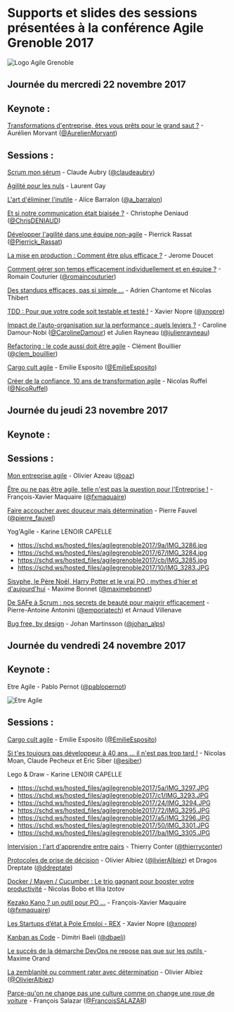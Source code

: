 # Supports et slides des sessions présentées à la conférence Agile Grenoble 2017 
![Logo Agile Grenoble](http://agile-grenoble.org/images/logo_ag_white_64.png)


## Journée du mercredi 22 novembre 2017

## Keynote :

[Transformations d'entreprise, êtes vous prêts pour le grand saut ?](https://www.slideshare.net/AurlienMorvant/transformations-tes-vous-prts-pour-le-grand-saut-82824037) - Aurélien Morvant ([@AurelienMorvant](https://twitter.com/@AurelienMorvant)) 



## Sessions :

[Scrum mon sérum](http://www.aubryconseil.com/blog/public/prez/ClaudeAubry-ScrumMonSe_rum-pdf.pdf) - Claude Aubry ([@claudeaubry](https://twitter.com/claudeaubry))


[Agilité pour les nuls](https://schd.ws/hosted_files/agilegrenoble2017/a4/agilitepourlesnuls-2017.pdf) - Laurent Gay


[L'art d'éliminer l'inutile](https://www.slideshare.net/alicebarralon9/ne-crez-pas-un-produit-inutile-concentrez-vous-sur-la-valeur) - Alice Barralon ([@a_barralon](https://twitter.com/a_barralon))

[Et si notre communication était biaisée ?](https://fr.slideshare.net/cdeniaud33/agile-grenoble-2017-et-si-notre-communication-tait-biaise) - Christophe Deniaud ([@ChrisDENIAUD](https://twitter.com/ChrisDENIAUD))

[Développer l'agilité dans une équipe non-agile](https://schd.ws/hosted_files/agilegrenoble2017/fa/AG2017.pdf) - Pierrick Rassat ([@Pierrick_Rassat](https://twitter.com/Pierrick_Rassat))


[La mise en production : Comment être plus efficace ?](https://schd.ws/hosted_files/agilegrenoble2017/b8/La%20mise%20en%20production%2C%20comment%20%C3%AAtre%20plus%20efficace%20_%20%28agile%20grenoble%202017%29.pdf
) - Jerome Doucet 


[Comment gérer son temps efficacement individuellement et en équipe ?](https://schd.ws/hosted_files/agilegrenoble2017/a1/Gestion%20du%20temps_polices%20%28Copie%20en%20conflit%20de%20DESKTOP-MSGLS04%202017-04-24%29.pdf
) - Romain Couturier ([@romaincouturier](https://twitter.com/romaincouturier))


[Des standups efficaces, pas si simple ...](https://schd.ws/hosted_files/agilegrenoble2017/15/Viveris-Standup-efficaces-pas-si-simple.pdf) - Adrien Chantome et Nicolas Thibert


[TDD : Pour que votre code soit testable et testé !](https://docs.google.com/presentation/d/1iEzpBjD4HvpBHhcYy1Z3LyEQuzwe6bPBoRXb-6BuK0A) - Xavier Nopre ([@xnopre](https://twitter.com/xnopre))


[Impact de l'auto-organisation sur la performance : quels leviers ?](https://schd.ws/hosted_files/agilegrenoble2017/49/AgileGrenoble-Auto-organisation-Performance.pdf) - Caroline Damour-Nobi ([@CarolineDamour](https://twitter.com/CarolineDamour)) et Julien Rayneau ([@julienrayneau](https://twitter.com/julienrayneau))


[Refactoring : le code aussi doit être agile](https://docs.google.com/presentation/d/1L8Id3CD_BxROyqBN7DMQZg0EulWIiQh1CSRBBZfqE6A) - Clément Bouillier ([@clem_bouillier](https://twitter.com/clem_bouillier))


[Cargo cult agile](https://schd.ws/hosted_files/agilegrenoble2017/79/20171122%20-%20Cargo%20cult%20agile%20-%20Agile%20Grenoble.pdf) - Emilie Esposito ([@EmilieEsposito](https://twitter.com/EmilieEsposito))


[Créer de la confiance, 10 ans de transformation agile](https://www.slideshare.net/NicolasRuffel/crer-de-la-confiance-10-ans-de-transformation-agile) - Nicolas Ruffel ([@NicoRuffel](https://twitter.com/NicoRuffel))




## Journée du jeudi 23 novembre 2017

## Keynote :

## Sessions :


[Mon entreprise agile](https://github.com/Oaz/MonEntrepriseAgile/releases/tag/v1.0) - Olivier Azeau ([@oaz](https://twitter.com/oaz))


[Être ou ne pas être agile, telle n'est pas la question pour l'Entreprise !](https://www.slideshare.net/fxMaq/etre-ou-ne-pas-etre-agile-la-nest-pas-la-question) - François-Xavier Maquaire ([@fxmaquaire](https://twitter.com/fxmaquaire))


[Faire accoucher avec douceur mais détermination](https://www.slideshare.net/pierre_fauvel/ag17-faire-accoucher-avec-douceur-et-determinationtakeout06) - Pierre Fauvel ([@pierre_fauvel](https://twitter.com/pierre_fauvel))


Yog'Agile - Karine LENOIR CAPELLE
* https://schd.ws/hosted_files/agilegrenoble2017/9a/IMG_3286.jpg
* https://schd.ws/hosted_files/agilegrenoble2017/67/IMG_3284.jpg
* https://schd.ws/hosted_files/agilegrenoble2017/cb/IMG_3285.jpg
* https://schd.ws/hosted_files/agilegrenoble2017/10/IMG_3283.JPG


[Sisyphe, le Père Noël, Harry Potter et le vrai PO : mythes d'hier et d'aujourd'hui](https://www.slideshare.net/MaximeBonnet8/mythes-du-po-v10) -  Maxime Bonnet ([@maximebonnet](https://twitter.com/maximebonnet))


[De SAFe à Scrum : nos secrets de beauté pour maigrir efficacement](https://schd.ws/hosted_files/agilegrenoble2017/23/REX%20LIbon%20-%20Safe%20%C3%A0%20Scrum%20-%20Product%20edition.pdf) - Pierre-Antoine Antonini ([@emporiatech](https://twitter.com/emporiatech)) et Arnaud Villenave


[Bug free, by design](http://www.changit.fr/bug-free-by-design/) - Johan Martinsson ([@johan_alps](https://twitter.com/johan_alps))




## Journée du vendredi 24 novembre 2017

## Keynote :

Etre Agile - Pablo Pernot ([@pablopernot](https://twitter.com/pablopernot))

![Etre Agile](https://schd.ws/hosted_files/agilegrenoble2017/b6/DPZhyjIWAAAcLCq.jpg%20large.jpg)


## Sessions :


[Cargo cult agile](https://schd.ws/hosted_files/agilegrenoble2017/79/20171122%20-%20Cargo%20cult%20agile%20-%20Agile%20Grenoble.pdf) - Emilie Esposito ([@EmilieEsposito](https://twitter.com/EmilieEsposito))


[Si t'es toujours pas développeur à 40 ans ... il n'est pas trop tard !](https://fr.slideshare.net/ericsiber/si-tes-toujours-pas-dveloppeur-40-ans-il-nest-pas-trop-tard-agile-grenoble-2017) - Nicolas Moan, Claude Pecheux et Eric Siber ([@esiber](https://twitter.com/esiber))


Lego & Draw - Karine LENOIR CAPELLE
* https://schd.ws/hosted_files/agilegrenoble2017/5a/IMG_3297.JPG
* https://schd.ws/hosted_files/agilegrenoble2017/c1/IMG_3293.JPG
* https://schd.ws/hosted_files/agilegrenoble2017/24/IMG_3294.JPG
* https://schd.ws/hosted_files/agilegrenoble2017/72/IMG_3295.JPG
* https://schd.ws/hosted_files/agilegrenoble2017/a5/IMG_3296.JPG
* https://schd.ws/hosted_files/agilegrenoble2017/50/IMG_3301.JPG
* https://schd.ws/hosted_files/agilegrenoble2017/ba/IMG_3305.JPG


[Intervision : l'art d'apprendre entre pairs](https://www.slideshare.net/Brau7982/intervision-lart-dapprendre-entre-pairs) - Thierry Conter ([@thierryconter](https://twitter.com/thierryconter))


[Protocoles de prise de décision](https://www.slideshare.net/ddreptate/protocoles-de-decision-agile-grenoble) - Olivier Albiez ([@livierAlbiez](https://twitter.com/livierAlbiez)) et Dragos Dreptate ([@ddreptate](https://twitter.com/ddreptate)) 


[Docker / Maven / Cucumber : Le trio gagnant pour booster votre productivité](https://schd.ws/hosted_files/agilegrenoble2017/ba/AgileGrenoble2017-DockerMavenCucumber.pdf) - Nicolas Bobo et Illia Izotov


[Kezako Kano ? un outil pour PO ...](https://www.slideshare.net/fxMaq/kano-un-outil-pour-product-owner) - François-Xavier Maquaire ([@fxmaquaire](https://twitter.com/fxmaquaire))


[Les Startups d’état à Pole Emploi - REX](https://docs.google.com/presentation/d/1Ho9d5pNhHFxTWwdW5df7KLUTYLAp0x0lsFSGo2EiU-A) - Xavier Nopre ([@xnopre](https://twitter.com/xnopre))


[Kanban as Code](https://www.slideshare.net/beastiefurets/kanban-as-code-agile-france-2017) - Dimitri Baeli ([@dbaeli](https://twitter.com/dbaeli))


[Le succès de la démarche DevOps ne repose pas que sur les outils
](https://schd.ws/hosted_files/agilegrenoble2017/11/Transformation%20DevOps%20Hardis%20Agile%20Grenoble%20MO%20CS%2023112017.pdf) - Maxime Orand


[La zemblanité ou comment rater avec détermination](http://ajiro.fr/talks/zemblanite/2017AgileGrenoble.pdf) - Olivier Albiez ([@OlivierAlbiez](https://twitter.com/OlivierAlbiez))


[Parce-qu'on ne change pas une culture comme on change une roue de voiture](https://schd.ws/hosted_files/agilegrenoble2017/be/Agile%20Grenoble%20-%20On%20ne%20change%20pas%20une%20culture%20VF.pdf) - François Salazar ([@FrancoisSALAZAR](https://twitter.com/FrancoisSALAZAR))


